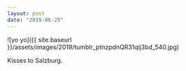 ```yaml
---
layout: post
date: "2019-06-25"
---
```


![yo yo]({{ site.baseurl }}/assets/images/2019/tumblr_ptnzpdnQR31qlj3bd_540.jpg)

Kisses to Salzburg.
